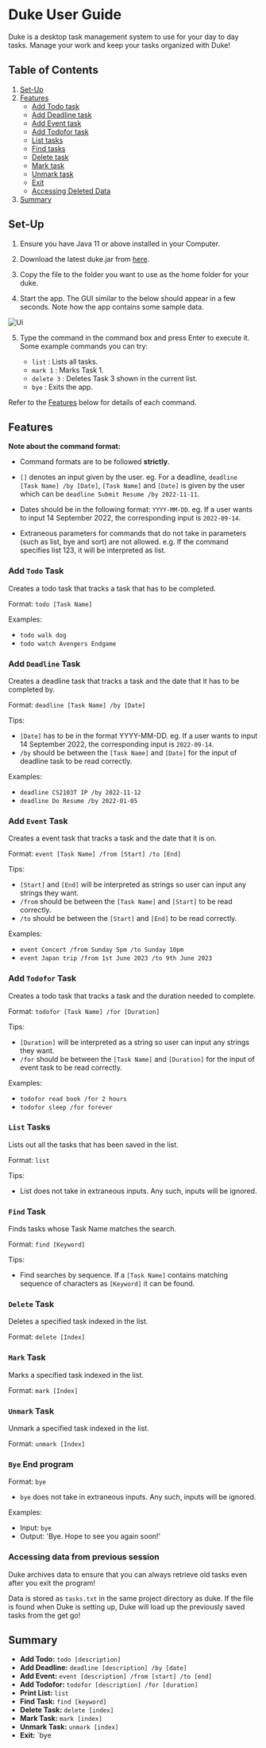 # Duke User Guide

Duke is a desktop task management system to use for your day to day tasks. Manage your work and keep your tasks organized with Duke!

## Table of Contents
1. [Set-Up](#set-up)
2. [Features](#features)
    - [Add Todo task](#add-todo-task)
    - [Add Deadline task](#add-deadline-task)
    - [Add Event task](#add-event-task)
    - [Add Todofor task](#add-todofor-task)
    - [List tasks](#list-tasks)
    - [Find tasks](#find-tasks)
    - [Delete task](#delete-task)
    - [Mark task](#mark-task)
    - [Unmark task](#unmark-task)
    - [Exit](#exit)
    - [Accessing Deleted Data](#accessing-deleted-data)
3. [Summary](#summary)

## Set-Up
1. Ensure you have Java 11 or above installed in your Computer.

2. Download the latest duke.jar from [here](https://github.com/jengoc415/ip/releases).

3. Copy the file to the folder you want to use as the home folder for your duke.

4. Start the app. The GUI similar to the below should appear in a few seconds. Note how the app contains some sample data.

![Ui](./Ui.png "Ui")

5. Type the command in the command box and press Enter to execute it.
   Some example commands you can try:

    - `list` : Lists all tasks.
    - `mark 1` : Marks Task 1.
    - `delete 3` : Deletes Task 3 shown in the current list.
    - `bye` : Exits the app.

Refer to the [Features](#features) below for details of each command.

## Features
<!-- <div markdown="block"> -->

**Note about the command format:**<br>

- Command formats are to be followed **strictly**.
  <br>
- `[]` denotes an input given by the user.
  eg. For a deadline, `deadline [Task Name] /by [Date]`, `[Task Name]` and `[Date]` is given by the user which can be `deadline Submit Resume /by 2022-11-11`.
  <br>

- Dates should be in the following format: `YYYY-MM-DD`.
  eg. If a user wants to input 14 September 2022, the corresponding input is `2022-09-14`.
  <br>

- Extraneous parameters for commands that do not take in parameters (such as list, bye and sort) are not allowed.
  e.g. If the command specifies list 123, it will be interpreted as list.

<!-- </div> -->

### Add `Todo` Task

Creates a todo task that tracks a task that has to be completed.<br>

Format: `todo [Task Name]`

Examples:<br>

- `todo walk dog`
- `todo watch Avengers Endgame`

### Add `Deadline` Task

Creates a deadline task that tracks a task and the date that it has to be completed by.<br>

Format: `deadline [Task Name] /by [Date]`<br>

Tips:

- `[Date]` has to be in the format YYYY-MM-DD.
  eg. If a user wants to input 14 September 2022, the corresponding input is `2022-09-14`.
  <br>
- `/by` should be between the `[Task Name]` and `[Date]` for the input of deadline task to be read correctly.

Examples:<br>

- `deadline CS2103T IP /by 2022-11-12`
- `deadline Do Resume /by 2022-01-05`

### Add `Event` Task

Creates a event task that tracks a task and the date that it is on.<br>

Format: `event [Task Name] /from [Start] /to [End]`<br>

Tips:

- `[Start]` and `[End]` will be interpreted as strings so user can input any strings they want.
  <br>
- `/from` should be between the `[Task Name]` and `[Start]` to be read correctly.
- `/to` should be between the `[Start]` and `[End]` to be read correctly.


Examples:<br>

- `event Concert /from Sunday 5pm /to Sunday 10pm`
- `event Japan trip /from 1st June 2023 /to 9th June 2023`

### Add `Todofor` Task

Creates a todo task that tracks a task and the duration needed to complete.<br>

Format: `todofor [Task Name] /for [Duration]`<br>

Tips:

- `[Duration]` will be interpreted as a string so user can input any strings they want.<br>
- `/for` should be between the `[Task Name]` and `[Duration]` for the input of event task to be read correctly.

Examples:<br>

- `todofor read book /for 2 hours`
- `todofor sleep /for forever`

### `List` Tasks

Lists out all the tasks that has been saved in the list.

Format: `list`

Tips:

- List does not take in extraneous inputs. Any such, inputs will be ignored.
  <br>

### `Find` Task

Finds tasks whose Task Name matches the search.

Format: `find [Keyword]`

Tips:

- Find searches by sequence. If a `[Task Name]` contains matching sequence of characters as `[Keyword]` it can be found.
  <br>

### `Delete` Task

Deletes a specified task indexed in the list.

Format: `delete [Index]`

### `Mark` Task

Marks a specified task indexed in the list.

Format: `mark [Index]`

### `Unmark` Task

Unmark a specified task indexed in the list.

Format: `unmark [Index]`

### `Bye` End program

Format: `bye`

- `bye` does not take in extraneous inputs. Any such, inputs will be ignored.

Examples:<br>
- Input: `bye`
- Output: 'Bye. Hope to see you again soon!'

### Accessing data from previous session

Duke archives data to ensure that you can always retrieve old tasks even after you exit the program!

Data is stored as `tasks.txt` in the same project directory as duke.
If the file is found when Duke is setting up, Duke will load up the previously saved tasks from the get go!
<br>

## Summary
- **Add Todo:**  `todo [description]`
- **Add Deadline:** `deadline [description] /by [date]`
- **Add Event:** `event [description] /from [start] /to [end]`
- **Add Todofor:** `todofor [description] /for [duration]`
- **Print List:** `list`
- **Find Task:** `find [keyword]`
- **Delete Task:** `delete [index]`
- **Mark Task:** `mark [index]`
- **Unmark Task:** `unmark [index]`
- **Exit:** `bye